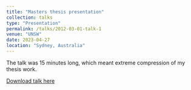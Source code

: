 ```yaml
---
title: "Masters thesis presentation"
collection: talks
type: "Presentation"
permalink: /talks/2012-03-01-talk-1
venue: "UNSW"
date: 2023-04-27
location: "Sydney, Australia"
---
```

The talk was 15 minutes long, which meant extreme compression of my thesis work.

[Download talk here](http://hamish-haggerty.github.io/files/masters_presentation.pdf)
